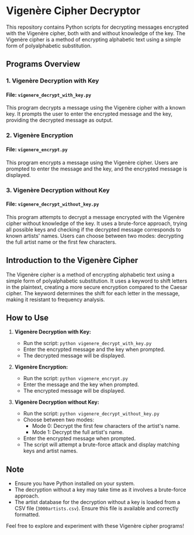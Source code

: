 # Vigenère Cipher Decryptor

This repository contains Python scripts for decrypting messages encrypted with the Vigenère cipher, both with and without knowledge of the key. The Vigenère cipher is a method of encrypting alphabetic text using a simple form of polyalphabetic substitution.

## Programs Overview

### 1. **Vigenère Decryption with Key**

#### File: `vigenere_decrypt_with_key.py`

This program decrypts a message using the Vigenère cipher with a known key. It prompts the user to enter the encrypted message and the key, providing the decrypted message as output.

### 2. **Vigenère Encryption**

#### File: `vigenere_encrypt.py`

This program encrypts a message using the Vigenère cipher. Users are prompted to enter the message and the key, and the encrypted message is displayed.

### 3. **Vigenère Decryption without Key**

#### File: `vigenere_decrypt_without_key.py`

This program attempts to decrypt a message encrypted with the Vigenère cipher without knowledge of the key. It uses a brute-force approach, trying all possible keys and checking if the decrypted message corresponds to known artists' names. Users can choose between two modes: decrypting the full artist name or the first few characters.

## Introduction to the Vigenère Cipher

The Vigenère cipher is a method of encrypting alphabetic text using a simple form of polyalphabetic substitution. It uses a keyword to shift letters in the plaintext, creating a more secure encryption compared to the Caesar cipher. The keyword determines the shift for each letter in the message, making it resistant to frequency analysis.

## How to Use

1. **Vigenère Decryption with Key:**
   - Run the script: `python vigenere_decrypt_with_key.py`
   - Enter the encrypted message and the key when prompted.
   - The decrypted message will be displayed.

2. **Vigenère Encryption:**
   - Run the script: `python vigenere_encrypt.py`
   - Enter the message and the key when prompted.
   - The encrypted message will be displayed.

3. **Vigenère Decryption without Key:**
   - Run the script: `python vigenere_decrypt_without_key.py`
   - Choose between two modes:
     - Mode 0: Decrypt the first few characters of the artist's name.
     - Mode 1: Decrypt the full artist's name.
   - Enter the encrypted message when prompted.
   - The script will attempt a brute-force attack and display matching keys and artist names.

## Note
- Ensure you have Python installed on your system.
- The decryption without a key may take time as it involves a brute-force approach.
- The artist database for the decryption without a key is loaded from a CSV file (`3000artists.csv`). Ensure this file is available and correctly formatted.

Feel free to explore and experiment with these Vigenère cipher programs!